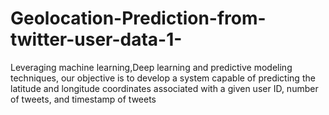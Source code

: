 # Geolocation-Prediction-from-twitter-user-data-1-
Leveraging machine learning,Deep learning and predictive modeling techniques, our objective is to develop a system capable of predicting the latitude and longitude coordinates associated with a given user ID, number of tweets, and timestamp of tweets
